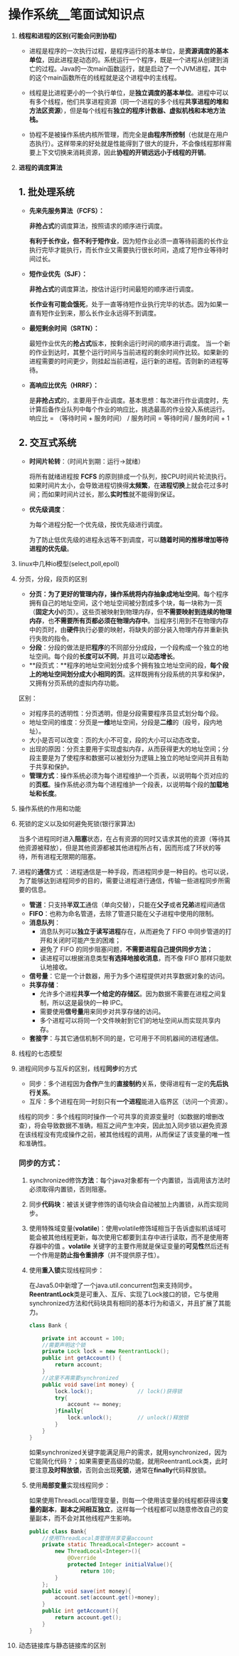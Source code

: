# 操作系统__笔面试知识点



1. **线程和进程的区别(可能会问到协程)**  

   - 进程是程序的一次执行过程，是程序运行的基本单位，是**资源调度的基本单位**，因此进程是动态的。系统运行一个程序，既是一个进程从创建到消亡的过程。Java的一次main函数运行，就是启动了一个JVM进程，其中的这个main函数所在的线程就是这个进程中的主线程。

   - 线程是比进程更小的一个执行单位，是**独立调度的基本单位**。进程中可以有多个线程，他们共享进程资源（同一个进程的多个线程**共享进程的堆和方法区资源**），但是每个线程有**独立的程序计数器、虚拟机栈和本地方法栈。**
   - 协程不是被操作系统内核所管理，而完全是**由程序所控制**（也就是在用户态执行）。这样带来的好处就是性能得到了很大的提升，不会像线程那样需要上下文切换来消耗资源，因此**协程的开销远远小于线程的开销**。

   



2. **进程的调度算法**  

   ## 1. 批处理系统

   - **先来先服务算法（FCFS）：**

     **非抢占式**的调度算法，按照请求的顺序进行调度。

     **有利于长作业，但不利于短作业**，因为短作业必须一直等待前面的长作业执行完毕才能执行，而长作业又需要执行很长时间，造成了短作业等待时间过长。

   - **短作业优先（SJF）：**

     **非抢占式**的调度算法，按估计运行时间最短的顺序进行调度。

     **长作业有可能会饿死**，处于一直等待短作业执行完毕的状态。因为如果一直有短作业到来，那么长作业永远得不到调度。

   - **最短剩余时间（SRTN）：**

     最短作业优先的**抢占式**版本，按剩余运行时间的顺序进行调度。 当一个新的作业到达时，其整个运行时间与当前进程的剩余时间作比较。如果新的进程需要的时间更少，则挂起当前进程，运行新的进程。否则新的进程等待。

   - **高响应比优先（HRRF）：**

     是**非抢占式**的，主要用于作业调度。基本思想：每次进行作业调度时，先计算后备作业队列中每个作业的响应比，挑选最高的作业投入系统运行。
      响应比 = （等待时间 + 服务时间） / 服务时间 = 等待时间 / 服务时间 + 1

   ## 2. 交互式系统

   - **时间片轮转**：（时间片到期：运行->就绪）

     将所有就绪进程按 **FCFS** 的原则排成一个队列，按CPU时间片轮流执行。如果时间片太小，会导致进程切换得**太频繁**，在**进程切换**上就会花过多时间；而如果时间片过长，那么**实时性**就不能得到保证。

   - **优先级调度**：

     为每个进程分配一个优先级，按优先级进行调度。

     为了防止低优先级的进程永远等不到调度，可以**随着时间的推移增加等待进程的优先级**。



3. linux中几种io模型(select,poll,epoll)  





4. 分页，分段，段页的区别  

   - **分页：**为了更好的管理内存，操作系统将**内存抽象成地址空间**。每个程序拥有自己的地址空间，这个地址空间被分割成多个块，每一块称为一页（**固定大小**的页）。这些页被映射到物理内存，但**不需要映射到连续的物理内存**，也**不需要所有页都必须在物理内存中**。当程序引用到不在物理内存中的页时，由**硬件**执行必要的映射，将缺失的部分装入物理内存并重新执行失败的指令。
   - **分段**：分段的做法是把**程序**的不同部分分成段，一个段构成一个独立的地址空间。每个段的**长度可以不同**，并且可以**动态增长**。
   - **段页式：**程序的地址空间划分成多个拥有独立地址空间的段，**每个段上的地址空间划分成大小相同的页**。这样既拥有分段系统的共享和保护，又拥有分页系统的虚拟内存功能。

   区别：

   - 对程序员的透明性：分页透明，但是分段需要程序员显式划分每个段。
   - 地址空间的维度：分页是**一维**地址空间，分段是**二维**的（段号，段内地址）。
   - 大小是否可以改变：页的大小不可变，段的大小可以动态改变。
   - 出现的原因：分页主要用于实现虚拟内存，从而获得更大的地址空间；分段主要是为了使程序和数据可以被划分为逻辑上独立的地址空间并且有助于共享和保护。
   - **管理方式**：操作系统必须为每个进程维护一个页表，以说明每个页对应的的**页框**。操作系统必须为每个进程维护一个段表，以说明每个段的**加载地址和长度**。





5. 操作系统的作用和功能  





6. 死锁的定义以及如何避免死锁(银行家算法)  

   当多个进程同时进入**阻塞**状态，在占有资源的同时又请求其他的资源（等待其他资源被释放），但是其他资源都被其他进程所占有，因而形成了环状的等待，所有进程无限期的阻塞。

   





7. 进程的**通信**方式  ：进程通信是一种手段，而进程同步是一种目的。也可以说，为了能够达到进程同步的目的，需要让进程进行通信，传输一些进程同步所需要的信息。
   - **管道**：只支持**半双工**通信（单向交替），只能在**父子**或者**兄弟**进程间通信
   - **FIFO**：也称为命名管道，去除了管道只能在父子进程中使用的限制。
   - **消息队列**：
     - 消息队列可以**独立于读写进程**存在，从而避免了 FIFO 中同步管道的打开和关闭时可能产生的困难；
     - 避免了 FIFO 的同步阻塞问题，**不需要进程自己提供同步方法**；
     - 读进程可以根据消息类型**有选择地接收消息**，而不像 FIFO 那样只能默认地接收。
   - **信号量**：它是一个计数器，用于为多个进程提供对共享数据对象的访问。
   - **共享存储**：
     - 允许多个进程**共享一个给定的存储区**。因为数据不需要在进程之间复制，所以这是最快的一种 IPC。
     - 需要使用**信号量**用来同步对共享存储的访问。
     - 多个进程可以将同一个文件映射到它们的地址空间从而实现共享内存。
   - **套接字**：与其它通信机制不同的是，它可用于不同机器间的进程通信。





8. 线程的七态模型  





9. 进程间同步与互斥的区别，线程**同步**的方式   

   - 同步：多个进程因为**合作**产生的**直接制约**关系，使得进程有一定的**先后执行关系**。
   - 互斥：多个进程在同一时刻只有**一个进程**能进入临界区（访问一个资源）。

   线程的同步：多个线程同时操作一个可共享的资源变量时（如数据的增删改查），将会导致数据不准确，相互之间产生冲突，因此加入同步锁以避免资源在该线程没有完成操作之前，被其他线程的调用，从而保证了该变量的唯一性和准确性。

   ### 同步的方式：

   1. synchronized修饰**方法**：每个java对象都有一个内置锁，当调用该方法时必须取得内置锁，否则阻塞。

   2. 同步**代码块**：被该关键字修饰的语句块会自动被加上内置锁，从而实现同步。

   3. 使用特殊域变量(**volatile**)：使用volatile修饰域相当于告诉虚拟机该域可能会被其他线程更新，每次使用它都要到主存中进行读取，而不是使用寄存器中的值 。**volatile** 关键字的主要作用就是保证变量的**可见性**然后还有一个作用是**防止指令重排序**（并不提供原子性）。

   4. 使用**重入锁**实现线程同步：

      在Java5.0中新增了一个java.util.concurrent包来支持同步。
       **ReentrantLock**类是可重入、互斥、实现了Lock接口的锁，它与使用synchronized方法和代码块具有相同的基本行为和语义，并且扩展了其能力。

      ```java
      class Bank {
      
          private int account = 100;
          //需要声明这个锁
          private Lock lock = new ReentrantLock();
          public int getAccount() {
              return account;
          }
          //这里不再需要synchronized 
          public void save(int money) { 
              lock.lock();      		// lock()获得锁
              try{
                  account += money;
              }finally{
                  lock.unlock();		// unlock()释放锁
              }
          }
      }
      ```

      如果synchronized关键字能满足用户的需求，就用synchronized，因为它能简化代码？；如果需要更高级的功能，就用ReentrantLock类，此时要注意**及时释放锁**，否则会出现**死锁**，通常在**finally**代码释放锁。

   5. 使用**局部变量**实现线程同步：

      如果使用ThreadLocal管理变量，则每一个使用该变量的线程都获得该**变量的副本**，**副本之间相互独立**，这样每一个线程都可以随意修改自己的变量副本，而不会对其他线程产生影响。

      ```java
      public class Bank{
          //使用ThreadLocal类管理共享变量account
          private static ThreadLocal<Integer> account = 
              new ThreadLocal<Integer>(){
                  @Override
                  protected Integer initialValue(){
                      return 100;
              }
          };
          public void save(int money){
              account.set(account.get()+money);
          }
          public int getAccount(){
              return account.get();
          }
      }
      ```



10. 动态链接库与静态链接库的区别